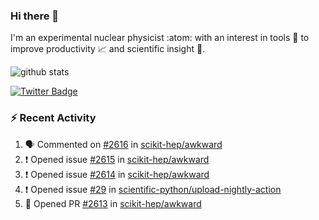 ### Hi there 👋 

I'm an experimental nuclear physicist :atom: with an interest in tools :wrench: to improve productivity :chart_with_upwards_trend: and scientific insight :telescope:.

![github stats](https://github-readme-stats.vercel.app/api?username=agoose77&show_icons=true&hide_rank=true&hide_title=true&bg_color=30,e76445,904e95&text_color=efe3ec&icon_color=efe3ec)
<!--
**agoose77/agoose77** is a ✨ _special_ ✨ repository because its `README.md` (this file) appears on your GitHub profile.

Here are some ideas to get you started:

- 🔭 I’m currently working on ...
- 🌱 I’m currently learning ...
- 👯 I’m looking to collaborate on ...
- 🤔 I’m looking for help with ...
- 💬 Ask me about ...
- 📫 How to reach me: ...
- 😄 Pronouns: ...
- ⚡ Fun fact: ...
-->

[![Twitter Badge](https://img.shields.io/twitter/follow/agoose77?style=flat-square&logo=Twitter&logoColor=white&color=cornflowerblue)](https://twitter.com/agoose77)

### :zap: Recent Activity

<!--START_SECTION:activity-->
1. 🗣 Commented on [#2616](https://github.com/scikit-hep/awkward/pull/2616#issuecomment-1666920708) in [scikit-hep/awkward](https://github.com/scikit-hep/awkward)
2. ❗ Opened issue [#2615](https://github.com/scikit-hep/awkward/issues/2615) in [scikit-hep/awkward](https://github.com/scikit-hep/awkward)
3. ❗ Opened issue [#2614](https://github.com/scikit-hep/awkward/issues/2614) in [scikit-hep/awkward](https://github.com/scikit-hep/awkward)
4. ❗ Opened issue [#29](https://github.com/scientific-python/upload-nightly-action/issues/29) in [scientific-python/upload-nightly-action](https://github.com/scientific-python/upload-nightly-action)
5. 💪 Opened PR [#2613](https://github.com/scikit-hep/awkward/pull/2613) in [scikit-hep/awkward](https://github.com/scikit-hep/awkward)
<!--END_SECTION:activity-->
